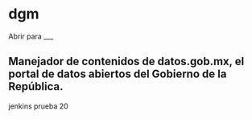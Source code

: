 # dgm
Abrir para ___

## Manejador de contenidos de datos.gob.mx, el portal de datos abiertos del Gobierno de la República. 

jenkins prueba 20

